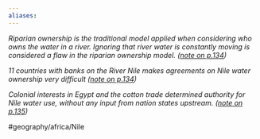 ```yaml
---
aliases:
---
```


*Riparian ownership is the traditional model applied when considering who owns the water in a river. Ignoring that river water is constantly moving is considered a flaw in the riparian ownership model. ([note on p.134](zotero://open-pdf/library/items/F76U98DX?page=15))*


*11 countries with banks on the River Nile makes agreements on Nile water ownership very difficult ([note on p.134](zotero://open-pdf/library/items/F76U98DX?page=15))*


*Colonial interests in Egypt and the cotton trade determined authority for Nile water use, without any input from nation states upstream. ([note on p.135](zotero://open-pdf/library/items/F76U98DX?page=16))*



#geography/africa/Nile 
